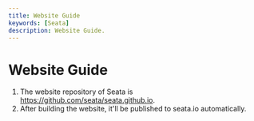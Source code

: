 ```yaml
---
title: Website Guide
keywords: [Seata]
description: Website Guide.
---
```


# Website Guide

1. The website repository of Seata is https://github.com/seata/seata.github.io.
2. After building the website, it'll be published to seata.io automatically.
